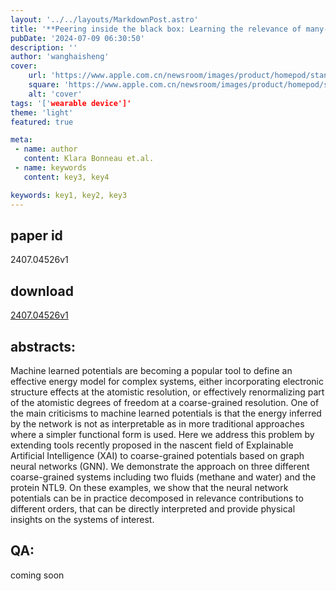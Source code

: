 ```yaml
---
layout: '../../layouts/MarkdownPost.astro'
title: '**Peering inside the black box: Learning the relevance of many-body functions in Neural Network potentials**'
pubDate: '2024-07-09 06:30:50'
description: ''
author: 'wanghaisheng'
cover:
    url: 'https://www.apple.com.cn/newsroom/images/product/homepod/standard/Apple-HomePod-hero-230118_big.jpg.large_2x.jpg'
    square: 'https://www.apple.com.cn/newsroom/images/product/homepod/standard/Apple-HomePod-hero-230118_big.jpg.large_2x.jpg'
    alt: 'cover'
tags: '['wearable device']' 
theme: 'light'
featured: true

meta:
 - name: author
   content: Klara Bonneau et.al.
 - name: keywords
   content: key3, key4

keywords: key1, key2, key3
---
```


## paper id
2407.04526v1
## download
[2407.04526v1](http://arxiv.org/abs/2407.04526v1)
## abstracts:
Machine learned potentials are becoming a popular tool to define an effective energy model for complex systems, either incorporating electronic structure effects at the atomistic resolution, or effectively renormalizing part of the atomistic degrees of freedom at a coarse-grained resolution. One of the main criticisms to machine learned potentials is that the energy inferred by the network is not as interpretable as in more traditional approaches where a simpler functional form is used. Here we address this problem by extending tools recently proposed in the nascent field of Explainable Artificial Intelligence (XAI) to coarse-grained potentials based on graph neural networks (GNN). We demonstrate the approach on three different coarse-grained systems including two fluids (methane and water) and the protein NTL9. On these examples, we show that the neural network potentials can be in practice decomposed in relevance contributions to different orders, that can be directly interpreted and provide physical insights on the systems of interest.
## QA:
coming soon
